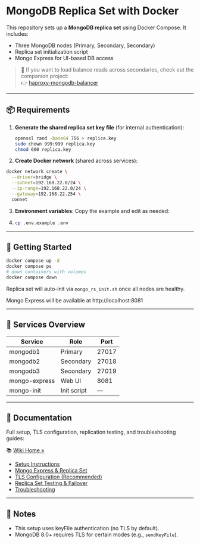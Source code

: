 # MongoDB Replica Set with Docker

This repository sets up a **MongoDB replica set** using Docker Compose. It includes:

- Three MongoDB nodes (Primary, Secondary, Secondary)
- Replica set initialization script
- Mongo Express for UI-based DB access

> 🔗 If you want to load balance reads across secondaries, check out the companion project:  
> 👉 [haproxy-mongodb-balancer](https://github.com/azita-abdollahi/haproxy-mongodb-balancer)

---

## 📦 Requirements

1. **Generate the shared replica set key file** (for internal authentication):

   ```bash
   openssl rand -base64 756 > replica.key
   sudo chown 999:999 replica.key
   chmod 600 replica.key
   ```

2. **Create Docker network** (shared across services):

```bash
docker network create \
  --driver=bridge \
  --subnet=192.168.22.0/24 \
  --ip-range=192.168.22.0/24 \
  --gateway=192.168.22.254 \
  connet
```

3. **Environment variables**: Copy the example and edit as needed:

1. ```bash
   cp .env.example .env
   ```

------

## 🚀 Getting Started

```bash
docker compose up -d
docker compose ps
# down containers with volumes
docker compose down
```

Replica set will auto-init via `mongo_rs_init.sh` once all nodes are healthy.

Mongo Express will be available at http://localhost:8081

------

## 🔧 Services Overview

| Service       | Role        | Port  |
| ------------- | ----------- | ----- |
| mongodb1      | Primary     | 27017 |
| mongodb2      | Secondary   | 27018 |
| mongodb3      | Secondary   | 27019 |
| mongo-express | Web UI      | 8081  |
| mongo-init    | Init script | —     |

------

## 📖 Documentation

Full setup, TLS configuration, replication testing, and troubleshooting guides:

📚 [Wiki Home »](https://github.com/azita-abdollahi/mongodb-replicaset-docker/wiki)

- [Setup Instructions](https://github.com/azita-abdollahi/mongodb-replicaset-docker/wiki/Setup-Instructions)
- [Mongo Express & Replica Set](https://github.com/azita-abdollahi/mongodb-replicaset-docker/wiki/Mongo-Express-&-Replica-Set)
- [TLS Configuration (Recommended)](https://github.com/azita-abdollahi/mongodb-replicaset-docker/wiki/TLS-Configuration)
- [Replica Set Testing & Failover](https://github.com/azita-abdollahi/mongodb-replicaset-docker/wiki/Replica-Set-Testing-&-Failover)
- [Troubleshooting](https://github.com/azita-abdollahi/mongodb-replicaset-docker/wiki/Troubleshooting)

------

## 📌 Notes

- This setup uses keyFile authentication (no TLS by default).
- MongoDB 8.0+ requires TLS for certain modes (e.g., `sendKeyFile`).